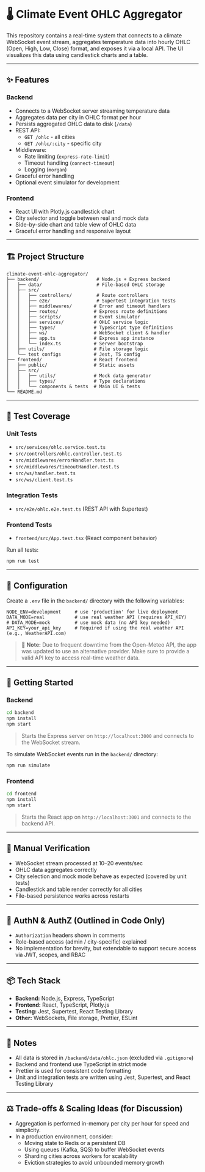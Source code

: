 # 🌡 Climate Event OHLC Aggregator

This repository contains a real-time system that connects to a climate WebSocket event stream, aggregates temperature data into hourly OHLC (Open, High, Low, Close) format, and exposes it via a local API. The UI visualizes this data using candlestick charts and a table.

---

## ✨ Features

### Backend
- Connects to a WebSocket server streaming temperature data
- Aggregates data per city in OHLC format per hour
- Persists aggregated OHLC data to disk (`/data`)
- REST API:
  - `GET /ohlc` - all cities
  - `GET /ohlc/:city` - specific city
- Middleware:
  - Rate limiting (`express-rate-limit`)
  - Timeout handling (`connect-timeout`)
  - Logging (`morgan`)
- Graceful error handling
- Optional event simulator for development

### Frontend
- React UI with Plotly.js candlestick chart
- City selector and toggle between real and mock data
- Side-by-side chart and table view of OHLC data
- Graceful error handling and responsive layout

---

## 🏗 Project Structure

```
climate-event-ohlc-aggregator/
├── backend/                     # Node.js + Express backend
│   ├── data/                    # File-based OHLC storage
│   ├── src/
│   │   ├── controllers/         # Route controllers
│   │   ├── e2e/                 # Supertest integration tests
│   │   ├── middlewares/        # Error and timeout handlers
│   │   ├── routes/             # Express route definitions
│   │   ├── scripts/            # Event simulator
│   │   ├── services/           # OHLC service logic
│   │   ├── types/              # TypeScript type definitions
│   │   ├── ws/                 # WebSocket client & handler
│   │   ├── app.ts              # Express app instance
│   │   └── index.ts            # Server bootstrap
│   ├── utils/                  # File storage logic
│   └── test configs            # Jest, TS config
├── frontend/                   # React frontend
│   ├── public/                 # Static assets
│   ├── src/
│   │   ├── utils/              # Mock data generator
│   │   ├── types/              # Type declarations
│   │   └── components & tests  # Main UI & tests
└── README.md
```

---

## 🧪 Test Coverage

### Unit Tests
- `src/services/ohlc.service.test.ts`
- `src/controllers/ohlc.controller.test.ts`
- `src/middlewares/errorHandler.test.ts`
- `src/middlewares/timeoutHandler.test.ts`
- `src/ws/handler.test.ts`
- `src/ws/client.test.ts`

### Integration Tests
- `src/e2e/ohlc.e2e.test.ts` (REST API with Supertest)

### Frontend Tests
- `frontend/src/App.test.tsx` (React component behavior)

Run all tests:
```bash
npm run test
```

---

## 🔧 Configuration

Create a `.env` file in the `backend/` directory with the following variables:

```env
NODE_ENV=development     # use 'production' for live deployment
DATA_MODE=real           # use real weather API (requires API_KEY)
# DATA_MODE=mock         # use mock data (no API key needed)
API_KEY=your_api_key     # Required if using the real weather API (e.g., WeatherAPI.com)
```

> 📝 **Note:** Due to frequent downtime from the Open-Meteo API, the app was updated to use an alternative provider. Make sure to provide a valid API key to access real-time weather data.

---

## 🚀 Getting Started

### Backend

```bash
cd backend
npm install
npm start
```

> Starts the Express server on `http://localhost:3000` and connects to the WebSocket stream.

To simulate WebSocket events run in the `backend/` directory:
```bash
npm run simulate
```

### Frontend

```bash
cd frontend
npm install
npm start
```

> Starts the React app on `http://localhost:3001` and connects to the backend API.

---

## 🧪 Manual Verification

- WebSocket stream processed at 10–20 events/sec
- OHLC data aggregates correctly
- City selection and mock mode behave as expected (covered by unit tests)
- Candlestick and table render correctly for all cities
- File-based persistence works across restarts

---

## 🔐 AuthN & AuthZ (Outlined in Code Only)

- `Authorization` headers shown in comments
- Role-based access (admin / city-specific) explained
- No implementation for brevity, but extendable to support secure access via JWT, scopes, and RBAC

---

## 📦 Tech Stack

- **Backend:** Node.js, Express, TypeScript
- **Frontend:** React, TypeScript, Plotly.js
- **Testing:** Jest, Supertest, React Testing Library
- **Other:** WebSockets, File storage, Prettier, ESLint

---

## 📁 Notes

- All data is stored in `/backend/data/ohlc.json` (excluded via `.gitignore`)
- Backend and frontend use TypeScript in strict mode
- Prettier is used for consistent code formatting
- Unit and integration tests are written using Jest, Supertest, and React Testing Library

---

## ⚖️ Trade-offs & Scaling Ideas (for Discussion)

- Aggregation is performed in-memory per city per hour for speed and simplicity.
- In a production environment, consider:
  - Moving state to Redis or a persistent DB
  - Using queues (Kafka, SQS) to buffer WebSocket events
  - Sharding cities across workers for scalability
  - Eviction strategies to avoid unbounded memory growth

